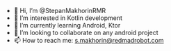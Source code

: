 - 👋 Hi, I’m @StepanMakhorinRMR
- 👀 I’m interested in Kotlin development
- 🌱 I’m currently learning Android, Ktor
- 💞️ I’m looking to collaborate on any android project
- 📫 How to reach me: s.makhorin@redmadrobot.com

<!---
StepanMakhorinRMR/StepanMakhorinRMR is a ✨ special ✨ repository because its `README.md` (this file) appears on your GitHub profile.
You can click the Preview link to take a look at your changes.
--->
